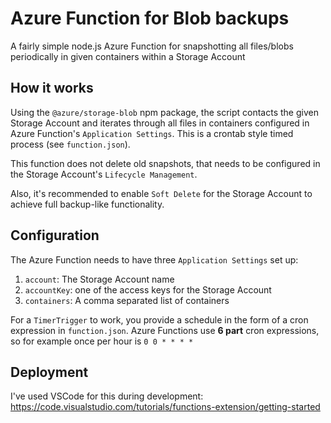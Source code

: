 # Azure Function for Blob backups

A fairly simple node.js Azure Function for snapshotting all files/blobs periodically in given containers within a Storage Account

## How it works

Using the `@azure/storage-blob` npm package, the script contacts the given Storage Account and iterates through all files in containers configured in Azure Function's `Application Settings`. This is a crontab style timed process (see `function.json`).

This function does not delete old snapshots, that needs to be configured in the Storage Account's `Lifecycle Management`.

Also, it's recommended to enable `Soft Delete` for the Storage Account to achieve full backup-like functionality.

## Configuration

The Azure Function needs to have three `Application Settings` set up:

1. `account`: The Storage Account name
2. `accountKey`: one of the access keys for the Storage Account
3. `containers`: A comma separated list of containers

For a `TimerTrigger` to work, you provide a schedule in the form of a cron expression in `function.json`. Azure Functions use **6 part** cron expressions, so for example once per hour is `0 0 * * * *`

## Deployment

I've used VSCode for this during development: https://code.visualstudio.com/tutorials/functions-extension/getting-started